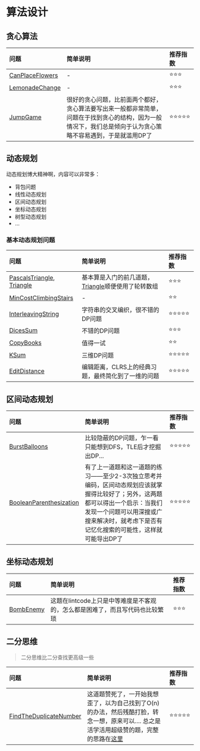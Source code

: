 # 算法设计

## 贪心算法

| 问题 | 简单说明 | 推荐指数 |
|:--------|:------------|:---------------|
| [CanPlaceFlowers](https://www.lintcode.com/problem/can-place-flowers/description) | - | ⭐️️️⭐️️️⭐️️️️ |
| [LemonadeChange](https://www.lintcode.com/problem/lemonade-change/description) | - | ⭐️️️⭐️️️⭐️️️️ |
| [JumpGame](https://www.lintcode.com/problem/jump-game/description) | 很好的贪心问题，比前面两个都好，贪心算法要写出来一般都非常简单，问题在于找到贪心的结构，因为一般情况下，我们总是倾向于认为贪心策略不容易遇到，于是就滥用DP了 | ⭐️️️⭐️️️⭐️️️⭐️️️⭐️️️ |

## 动态规划

动态规划博大精神啊，内容可以非常多：

- 背包问题
- 线性动态规划
- 区间动态规划
- 坐标动态规划
- 树型动态规划
- ...

### 基本动态规划问题

| 问题 | 简单说明 | 推荐指数 |
|:--------|:------------|:---------------|
| [PascalsTriangle](https://www.lintcode.com/problem/pascals-triangle/description), [Triangle](https://www.lintcode.com/problem/triangle/description) | 基本算是入门的前几道题，[Triangle](https://github.com/g7tianyi/lintcode-and-leetcode-solutions/blob/master/src/main/java/com/g7tianyi/lintcode/dp/Triangle.java)顺便使用了轮转数组 | ⭐️️️⭐️️️⭐️️️️ |
| [MinCostClimbingStairs](https://www.lintcode.com/problem/min-cost-climbing-stairs/description) | - | ⭐️️️⭐️️️ |
| [InterleavingString](https://www.lintcode.com/problem/interleaving-string/description) | 字符串的交叉编织，很不错的DP问题 | ⭐️️️⭐️️️⭐️️️⭐️️️⭐️️️ |
| [DicesSum](https://www.lintcode.com/problem/dices-sum/description) | 不错的DP问题 | ⭐️️️⭐️️️⭐️️️️ |
| [CopyBooks](https://www.lintcode.com/problem/copy-books/description) | 值得一试 | ⭐️️️⭐️️️ |
| [KSum](https://www.lintcode.com/problem/k-sum/description) | 三维DP问题 | ⭐️️️⭐️️️⭐️️️⭐️️️⭐️️️ |
| [EditDistance](https://www.lintcode.com/problem/edit-distance/description) | 编辑距离，CLRS上的经典习题，最终简化到了一维的问题 | ⭐️️️⭐️️️⭐️️️⭐️️️⭐️️️ |

## 区间动态规划

| 问题 | 简单说明 | 推荐指数 |
|:--------|:------------|:---------------|
| [BurstBalloons](https://www.lintcode.com/problem/burst-balloons/description) | 比较隐蔽的DP问题，乍一看只能想到DFS，TLE后才挖掘出DP... | ⭐️️️⭐️️️⭐️️️⭐️️️⭐️️️ |
| [BooleanParenthesization](https://www.lintcode.com/problem/boolean-parenthesization/description) | 有了上一道题和这一道题的练习——至少2-3次独立思考并编码，区间动态规划应该就掌握得比较好了；另外，这两题都可以得出一个启示：当我们发现一个问题可以用深搜或广搜来解决时，就考虑下是否有记忆化搜索的可能性，这样就可能导出DP了 | ⭐️️️⭐️️️⭐️️️⭐️️️⭐️️️ |

## 坐标动态规划

| 问题 | 简单说明 | 推荐指数 |
|:--------|:------------|:---------------|
| [BombEnemy](https://www.lintcode.com/problem/bomb-enemy/description) | 这题在lintcode上只是中等难度是不客观的，怎么都是困难了，而且写代码也比较繁琐 | ⭐️️️⭐️️️⭐️️️️ |

## 二分思维

> 二分思维比二分查找更高级一些

| 问题 | 简单说明 | 推荐指数 |
|:--------|:------------|:---------------|
| [FindTheDuplicateNumber](https://www.lintcode.com/problem/find-the-duplicate-number/description) | 这道题赞死了，一开始我想歪了，以为自己找到了O(n)的办法，然后残酷打脸，转念一想，原来可以.... 总之是活学活用超级赞的题，完整的思路在[这里](https://github.com/g7tianyi/lintcode-and-leetcode-solutions/blob/master/src/main/java/com/g7tianyi/lintcode/array/FindTheDuplicateNumber.java) | ⭐️️️⭐⭐️️️⭐️️️⭐️️️️️️️ |
